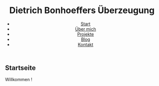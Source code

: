 
<body>

  <header>
    <h1>Dietrich Bonhoeffers Überzeugung</h1>
    <nav>
      <ul class="nav">
        <li><a href="index.html">Start</a></li>
        <li><a href="seite1.html">Über mich</a></li>
        <li><a href="seite2.html">Projekte</a></li>
        <li><a href="seite3.html">Blog</a></li>
        <li><a href="seite4.html">Kontakt</a></li>
      </ul>
    </nav>
  </header>

  <main>
    <h2>Startseite</h2>
    <p>Willkommen !</p>
  </main>

